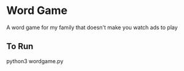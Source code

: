 # Word Game
A word game for my family that doesn't make you watch ads to play

## To Run
python3 wordgame.py
